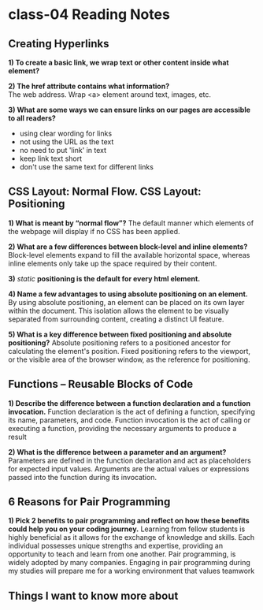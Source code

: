 # class-04 Reading Notes

## Creating Hyperlinks

**1) To create a basic link, we wrap text or other content inside what element?**
  <a></a>

**2) The href attribute contains what information?**  
  The web address. Wrap \<a> element around text, images, etc.

**3) What are some ways we can ensure links on our pages are accessible to all readers?**
  * using clear wording for links
  * not using the URL as the text
  * no need to put 'link' in text
  * keep link text short
  * don't use the same text for different links
  
## CSS Layout: Normal Flow. CSS Layout: Positioning

**1) What is meant by “normal flow”?**
  The default manner which elements of the webpage will display if no CSS has been applied. 
    
**2) What are a few differences between block-level and inline elements?**
  Block-level elements expand to fill the available horizontal space, 
  whereas inline elements only take up the space required by their content.

**3)** _static_ **positioning is the default for every html element.**
                                                      
**4) Name a few advantages to using absolute positioning on an element.**
  By using absolute positioning, an element can be placed on its own layer within the document.
  This isolation allows the element to be visually separated from surrounding content, creating a distinct UI feature.
                                                    
**5) What is a key difference between fixed positioning and absolute positioning?**
  Absolute positioning refers to a positioned ancestor for calculating the element's position.
  Fixed positioning refers to the viewport, or the visible area of the browser window, as the reference for positioning.
  
## Functions – Reusable Blocks of Code

**1) Describe the difference between a function declaration and a function invocation.**
  Function declaration is the act of defining a function, specifying its name, parameters, and code.
  Function invocation is the act of calling or executing a function, providing the necessary arguments to produce a result

**2) What is the difference between a parameter and an argument?**
  Parameters are defined in the function declaration and act as placeholders for expected input values.
  Arguments are the actual values or expressions passed into the function during its invocation.

## 6 Reasons for Pair Programming

**1) Pick 2 benefits to pair programming and reflect on how these benefits could help you on your coding journey.**
  Learning from fellow students is highly beneficial as it allows for the exchange of knowledge and skills. Each individual possesses unique strengths and expertise, providing an opportunity to teach and learn from one another.
  Pair programming, is widely adopted by many companies. Engaging in pair programming during my studies will prepare me for a working environment that values teamwork

  
## Things I want to know more about
